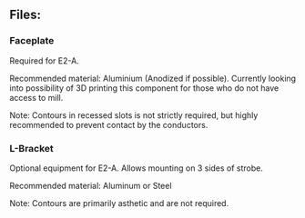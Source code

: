 ## Files:

### Faceplate

Required for E2-A.  

Recommended material: Aluminium (Anodized if possible).  Currently looking into possibility of 3D printing this component for those who do not have access to mill.

Note: Contours in recessed slots is not strictly required, but highly recommended to prevent contact by the conductors.

### L-Bracket

Optional equipment for E2-A.  Allows mounting on 3 sides of strobe.

Recommended material: Aluminum or Steel

Note:  Contours are primarily asthetic and are not required.
